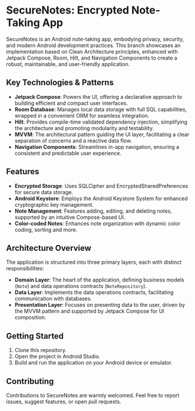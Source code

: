 # SecureNotes: Encrypted Note-Taking App

SecureNotes is an Android note-taking app, embodying privacy, security, and modern Android development practices. This branch showcases an implementation based on Clean Architecture principles, enhanced with Jetpack Compose, Room, Hilt, and Navigation Components to create a robust, maintainable, and user-friendly application.

## Key Technologies & Patterns

- **Jetpack Compose**: Powers the UI, offering a declarative approach to building efficient and compact user interfaces.
- **Room Database**: Manages local data storage with full SQL capabilities, wrapped in a convenient ORM for seamless integration.
- **Hilt**: Provides compile-time validated dependency injection, simplifying the architecture and promoting modularity and testability.
- **MVVM**: The architectural pattern guiding the UI layer, facilitating a clear separation of concerns and a reactive data flow.
- **Navigation Components**: Streamlines in-app navigation, ensuring a consistent and predictable user experience.

## Features

- **Encrypted Storage**: Uses SQLCipher and EncryptedSharedPreferences for secure data storage.
- **Android Keystore**: Employs the Android Keystore System for enhanced cryptographic key management.
- **Note Management**: Features adding, editing, and deleting notes, supported by an intuitive Compose-based UI.
- **Color-coded Notes**: Enhances note organization with dynamic color coding, sorting and more.

## Architecture Overview

The application is structured into three primary layers, each with distinct responsibilities:

- **Domain Layer**: The heart of the application, defining business models (`Note`) and data operations contracts (`NoteRepository`).
- **Data Layer**: Implements the data operations contracts, facilitating communication with databases.
- **Presentation Layer**: Focuses on presenting data to the user, driven by the MVVM pattern and supported by Jetpack Compose for UI composition.

## Getting Started

1. Clone this repository.
2. Open the project in Android Studio.
3. Build and run the application on your Android device or emulator.

## Contributing

Contributions to SecureNotes are warmly welcomed. Feel free to report issues, suggest features, or open pull requests.
